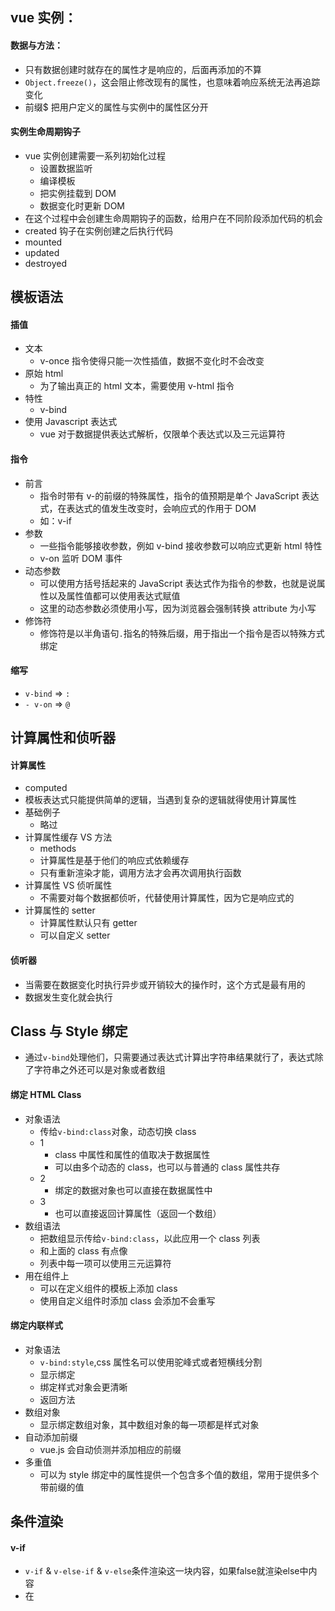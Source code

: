 ## vue 实例：

#### 数据与方法：

-   只有数据创建时就存在的属性才是响应的，后面再添加的不算
-   `Object.freeze()`，这会阻止修改现有的属性，也意味着响应系统无法再追踪变化
-   前缀\$ 把用户定义的属性与实例中的属性区分开

#### 实例生命周期钩子

-   vue 实例创建需要一系列初始化过程
    -   设置数据监听
    -   编译模板
    -   把实例挂载到 DOM
    -   数据变化时更新 DOM
-   在这个过程中会创建生命周期钩子的函数，给用户在不同阶段添加代码的机会
-   created 钩子在实例创建之后执行代码
-   mounted
-   updated
-   destroyed

## 模板语法

#### 插值

-   文本
    -   v-once 指令使得只能一次性插值，数据不变化时不会改变
-   原始 html
    -   为了输出真正的 html 文本，需要使用 v-html 指令
-   特性
    -   v-bind
-   使用 Javascript 表达式
    -   vue 对于数据提供表达式解析，仅限单个表达式以及三元运算符

#### 指令

-   前言
    -   指令时带有 v-的前缀的特殊属性，指令的值预期是单个 JavaScript 表达式，在表达式的值发生改变时，会响应式的作用于 DOM
    -   如：v-if
-   参数
    -   一些指令能够接收参数，例如 v-bind 接收参数可以响应式更新 html 特性
    -   v-on 监听 DOM 事件
-   动态参数
    -   可以使用方括号括起来的 JavaScript 表达式作为指令的参数，也就是说属性以及属性值都可以使用表达式赋值
    -   这里的动态参数必须使用小写，因为浏览器会强制转换 attribute 为小写
-   修饰符
    -   修饰符是以半角语句`.`指名的特殊后缀，用于指出一个指令是否以特殊方式绑定

#### 缩写

-   `v-bind` => `:`
-   `- v-on` => `@`

## 计算属性和侦听器

#### 计算属性

-   computed
-   模板表达式只能提供简单的逻辑，当遇到复杂的逻辑就得使用计算属性
-   基础例子
    -   略过
-   计算属性缓存 VS 方法
    -   methods
    -   计算属性是基于他们的响应式依赖缓存
    -   只有重新渲染才能，调用方法才会再次调用执行函数
-   计算属性 VS 侦听属性
    -   不需要对每个数据都侦听，代替使用计算属性，因为它是响应式的
-   计算属性的 setter
    -   计算属性默认只有 getter
    -   可以自定义 setter

#### 侦听器

-   当需要在数据变化时执行异步或开销较大的操作时，这个方式是最有用的
-   数据发生变化就会执行

## Class 与 Style 绑定

-   通过`v-bind`处理他们，只需要通过表达式计算出字符串结果就行了，表达式除了字符串之外还可以是对象或者数组

#### 绑定 HTML Class

-   对象语法
    -   传给`v-bind:class`对象，动态切换 class
    -   1
        -   class 中属性和属性的值取决于数据属性
        -   可以由多个动态的 class，也可以与普通的 class 属性共存
    -   2
        -   绑定的数据对象也可以直接在数据属性中
    -   3
        -   也可以直接返回计算属性（返回一个数组）
-   数组语法
    -   把数组显示传给`v-bind:class`，以此应用一个 class 列表
    -   和上面的 class 有点像
    -   列表中每一项可以使用三元运算符
-   用在组件上
    -   可以在定义组件的模板上添加 class
    -   使用自定义组件时添加 class 会添加不会重写

#### 绑定内联样式

-   对象语法
    -   `v-bind:style`,css 属性名可以使用驼峰式或者短横线分割
    -   显示绑定
    -   绑定样式对象会更清晰
    -   返回方法
-   数组对象
    -   显示绑定数组对象，其中数组对象的每一项都是样式对象
-   自动添加前缀
    -   vue.js 会自动侦测并添加相应的前缀
-   多重值
    -   可以为 style 绑定中的属性提供一个包含多个值的数组，常用于提供多个带前缀的值
## 条件渲染
#### v-if
- `v-if` & `v-else-if` & `v-else`条件渲染这一块内容，如果false就渲染else中内容
- 在<template>元素上使用 `v-if`条件渲染分组
- 使用key管理可复用的元素（模板）
#### v-show
- 用法与v-if一致，只不过v-show改变的式css属性display
#### v-if VS v-show
- v-if 是“真正”的条件渲染，因为它会确保在切换过程中条件块内的事件监听器和子组件适当地被销毁和重建。
- 频繁切换最好使用v-show,因为v-if切换开销太大
#### v-if 与 v-for 一起使用
- 不推荐使用
## 列表渲染


## Event对象
#### 事件句柄
#### 鼠标/键盘属性
#### 标准Event属性
- currentTarget
- eventPhase
- target
#### 标准Event方法
- initEvent()
- stopPropagation()
    - 不在派发事件
    - 
- preventDefault()
    - 该方法将通知Web浏览器不要执行与事件关联的默认动作
    - 
## 事件处理
#### 监听事件
#### 事件处理方法
#### 内联处理器中的方法
- 当需要访问原生事件对象，可以传入特殊变量`$event`
#### 事件修饰符
- `.stop`阻止单击事件继续传播
- `.prevent`提交事件不在重载页面
- `.once`点击事件将只会触发一次
#### 按键修饰符
- Vue允许在监听键盘事件时添加案件修饰符
- 按键码
    - `.enter`
    - `.tab`
    - `.delete`
    - `.esc`
    - `.space`
    - `.up`
    - `.down`
    - `.left`
    - `.right`
- 可以通过全局对象实现自定义按键修饰符别名
#### 系统修饰符
- 2.1.0新增
    - `.ctrl`
    - `.alt`
    - `.shift`
    - `.meta`
- `.exact`修饰符
    - 允许你控制有精确的系统修饰符组合触发的事件
- 鼠标按钮修饰符
    - `.left`
    - `.right`
    - `middle`
#### 为什么在HTML中监听事件
## 表单输入绑定
#### 基础用法
- 文本